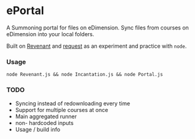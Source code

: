 # ePortal
A Summoning portal for files on eDimension. Sync files from courses on eDimension into your local folders.

Built on [Revenant](https://github.com/skewedlines/Revenant) and [request](https://www.npmjs.com/package/request) as an experiment and practice with `node`.

### Usage
`node Revenant.js && node Incantation.js && node Portal.js`

### TODO
- Syncing instead of redownloading every time
- Support for multiple courses at once
- Main aggregated runner
- non- hardcoded inputs
- Usage / build info

